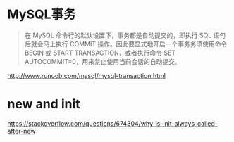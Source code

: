 # MySQL事务
> 在 MySQL 命令行的默认设置下，事务都是自动提交的，即执行 SQL 语句后就会马上执行 COMMIT 操作。因此要显式地开启一个事务务须使用命令 BEGIN 或 START TRANSACTION，或者执行命令 SET AUTOCOMMIT=0，用来禁止使用当前会话的自动提交。

http://www.runoob.com/mysql/mysql-transaction.html

# __new__ and __init__
https://stackoverflow.com/questions/674304/why-is-init-always-called-after-new

